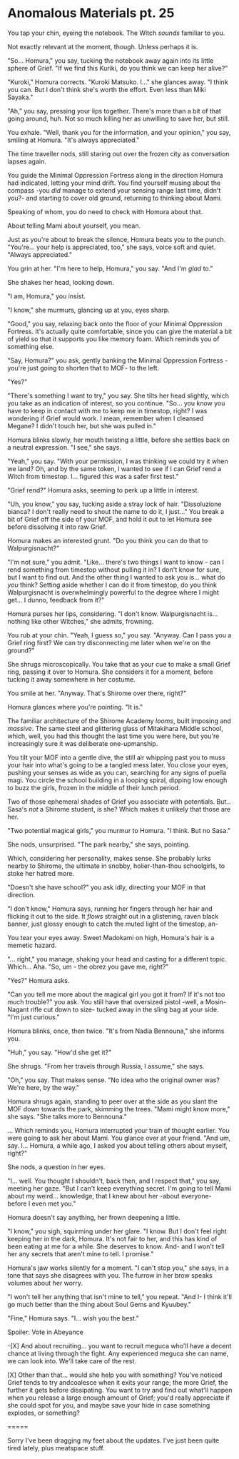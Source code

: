 # Anomalous Materials pt. 25

You tap your chin, eyeing the notebook. The Witch *sounds* familiar to you.

Not exactly relevant at the moment, though. Unless perhaps it is.

"So... Homura," you say, tucking the notebook away again into its little sphere of Grief. "If we find this Kuriki, do you think we can keep her alive?"

"Kuroki," Homura corrects. "Kuroki Matsuko. I..." she glances away. "I think you can. But I don't think she's worth the effort. Even less than Miki Sayaka."

"Ah," you say, pressing your lips together. There's more than a bit of that going around, huh. Not so much killing her as unwilling to save her, but still.

You exhale. "Well, thank you for the information, and your opinion," you say, smiling at Homura. "It's always appreciated."

The time traveller nods, still staring out over the frozen city as conversation lapses again.

You guide the Minimal Oppression Fortress along in the direction Homura had indicated, letting your mind drift. You find yourself musing about the compass -you *did* manage to extend your sensing range last time, didn't you?- and starting to cover old ground, returning to thinking about Mami.

Speaking of whom, you do need to check with Homura about that.

About telling Mami about yourself, you mean.

Just as you're about to break the silence, Homura beats you to the punch. "You're... your help is appreciated, too," she says, voice soft and quiet. "Always appreciated."

You grin at her. "I'm here to help, Homura," you say. "And I'm *glad* to."

She shakes her head, looking down.

"I am, Homura," you insist.

"I know," she murmurs, glancing up at you, eyes sharp.

"Good," you say, relaxing back onto the floor of your Minimal Oppression Fortress. It's actually quite comfortable, since you can give the material a bit of yield so that it supports you like memory foam. Which reminds you of something else.

"Say, Homura?" you ask, gently banking the Minimal Oppression Fortress -you're just going to shorten that to MOF- to the left.

"Yes?"

"There's something I want to try," you say. She tilts her head slightly, which you take as an indication of interest, so you continue. "So... you know you have to keep in contact with me to keep me in timestop, right? I was wondering if Grief would work. I mean, remember when I cleansed Megane? I didn't touch her, but she was pulled in."

Homura blinks slowly, her mouth twisting a little, before she settles back on a neutral expression. "I see," she says.

"Yeah," you say. "With your permission, I was thinking we could try it when we land? Oh, and by the same token, I wanted to see if I can Grief rend a Witch from timestop. I... figured this was a safer first test."

"Grief rend?" Homura asks, seeming to perk up a little in interest.

"Uh, you know," you say, tucking aside a stray lock of hair. "Dissoluzione bianca? I don't really need to shout the name to do it, I just..." You break a bit of Grief off the side of your MOF, and hold it out to let Homura see before dissolving it into raw Grief.

Homura makes an interested grunt. "Do you think you can do that to Walpurgisnacht?"

"I'm not sure," you admit. "Like... there's two things I want to know - can I rend something from timestop without pulling it in? I don't know for sure, but I want to find out. And the other thing I wanted to ask you is... what do *you* think? Setting aside whether I can do it from timestop, do you think Walpurgisnacht is overwhelmingly powerful to the degree where I might get... I dunno, feedback from it?"

Homura purses her lips, considering. "I don't know. Walpurgisnacht is... nothing like other Witches," she admits, frowning.

You rub at your chin. "Yeah, I guess so," you say. "Anyway. Can I pass you a Grief ring first? We can try disconnecting me later when we're on the ground?"

She shrugs microscopically. You take that as your cue to make a small Grief ring, passing it over to Homura. She considers it for a moment, before tucking it away somewhere in her costume.

You smile at her. "Anyway. That's Shirome over there, right?"

Homura glances where you're pointing. "It is."

The familiar architecture of the Shirome Academy *looms*, built imposing and *massive*. The same steel and glittering glass of Mitakihara Middle school, which, well, you had this thought the last time you were here, but you're increasingly sure it was deliberate one-upmanship.

You tilt your MOF into a gentle dive, the still air whipping past you to muss your hair into what's going to be a tangled mess later. You close your eyes, pushing your senses as wide as you can, searching for any signs of puella magi. You circle the school building in a looping spiral, dipping low enough to buzz the girls, frozen in the middle of their lunch period.

Two of those ephemeral shades of Grief you associate with potentials. But... Sasa's *not* a Shirome student, is she? Which makes it unlikely that those are her.

"Two potential magical girls," you murmur to Homura. "I think. But no Sasa."

She nods, unsurprised. "The park nearby," she says, pointing.

Which, considering her personality, makes sense. She probably lurks nearby to Shirome, the ultimate in snobby, holier-than-thou schoolgirls, to stoke her hatred more.

"Doesn't she have school?" you ask idly, directing your MOF in that direction.

"I don't know," Homura says, running her fingers through her hair and flicking it out to the side. It *flows* straight out in a glistening, raven black banner, just glossy enough to catch the muted light of the timestop, an-

You tear your eyes away. Sweet Madokami on high, Homura's hair is a memetic hazard.

"... right," you manage, shaking your head and casting for a different topic. Which... Aha. "So, um - the obrez you gave me, right?"

"Yes?" Homura asks.

"Can you tell me more about the magical girl you got it from? If it's not too much trouble?" you ask. You still have that oversized pistol -well, a Mosin-Nagant rifle cut down to size- tucked away in the sling bag at your side. "I'm just curious."

Homura blinks, once, then twice. "It's from Nadia Bennouna," she informs you.

"Huh," you say. "How'd she get it?"

She shrugs. "From her travels through Russia, I assume," she says.

"Oh," you say. That makes sense. "No idea who the original owner was? We're here, by the way."

Homura shrugs again, standing to peer over at the side as you slant the MOF down towards the park, skimming the trees. "Mami might know more," she says. "She talks more to Bennouna."

... Which reminds you, Homura interrupted your train of thought earlier. You were going to ask her about Mami. You glance over at your friend. "And um, say. I... Homura, a while ago, I asked you about telling others about myself, right?"

She nods, a question in her eyes.

"I... well. You thought I shouldn't, back then, and I respect that," you say, meeting her gaze. "But I can't keep everything secret. I'm going to tell Mami about my weird... knowledge, that I knew about her -about everyone- before I even met you."

Homura doesn't say anything, her frown deepening a little.

"I know," you sigh, squirming under her glare. "I know. But I don't feel right keeping her in the dark, Homura. It's not fair to her, and this has kind of been eating at me for a while. She deserves to know. And- and I won't tell her any secrets that aren't mine to tell. I promise."

Homura's jaw works silently for a moment. "I can't stop you," she says, in a tone that says she disagrees with you. The furrow in her brow speaks volumes about her worry.

"I won't tell her anything that isn't mine to tell," you repeat. "And I- I think it'll go much better than the thing about Soul Gems and Kyuubey."

"Fine," Homura says. "I... wish you the best."

Spoiler: Vote in Abeyance

\-\[X] And about recruiting... you want to recruit meguca who'll have a decent chance at living through the fight. Any experienced meguca she can name, we can look into. We'll take care of the rest.

\[X] Other than that... would she help you with something? You've noticed Grief tends to try andcoalesce when it exits your range; the more Grief, the further it gets before dissipating. You want to try and find out what'll happen when you release a large enough amount of Grief; you'd really appreciate if she could spot for you, and maybe save your hide in case something explodes, or something?

\=====​

Sorry I've been dragging my feet about the updates. I've just been quite tired lately, plus meatspace stuff.
